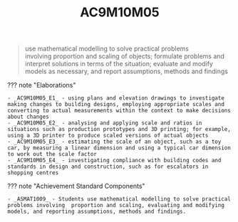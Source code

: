 ﻿---
tags: australian-curriculum
title: AC9M10M05
type: note
---
> use mathematical modelling to solve practical problems involving proportion and scaling of objects; formulate problems and interpret solutions in terms of the situation; evaluate and modify models as necessary, and report assumptions, methods and findings

??? note "Elaborations"

	- _AC9M10M05_E1_ - using plans and elevation drawings to investigate making changes to building designs, employing appropriate scales and converting to actual measurements within the context to make decisions about changes
	- _AC9M10M05_E2_ - analysing and applying scale and ratios in situations such as production prototypes and 3D printing; for example, using a 3D printer to produce scaled versions of actual objects
	- _AC9M10M05_E3_ - estimating the scale of an object, such as a toy car, by measuring a linear dimension and using a typical car dimension to work out the scale factor
	- _AC9M10M05_E4_ - investigating compliance with building codes and standards in design and construction, such as for escalators in shopping centres
??? note "Achievement Standard Components"

	- _ASMAT1009_ - Students use mathematical modelling to solve practical problems involving  proportion and scaling, evaluating and modifying models, and reporting assumptions, methods and findings.
